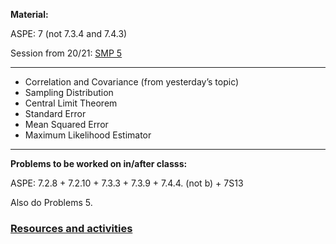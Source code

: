 <p><strong>Material:</strong></p>
<p>ASPE: 7 (not 7.3.4 and 7.4.3)</p>
<p>Session from 20/21: <a target="_blank" href="https://youtu.be/ZBIyMSuUz_Y">SMP 5</a></p>
<hr />
<ul>
 <li>Correlation and Covariance (from yesterday’s topic)</li>
 <li>Sampling Distribution</li>
 <li>Central Limit Theorem</li>
 <li>Standard Error</li>
 <li>Mean Squared Error</li>
 <li>Maximum Likelihood Estimator</li>
</ul>
<hr />
<p><strong>Problems to be worked on in/after classs:</strong></p>
<p>ASPE: 7.2.8 + 7.2.10 + 7.3.3 + 7.3.9 + 7.4.4. (not b) + 7S13</p>
<p>Also do Problems 5.</p>

### [Resources and activities](https://viaucdk-my.sharepoint.com/:f:/g/personal/rib_viauc_dk/EnYOFBJCZ-hNtWAfipCS0pUB6xsNt8lOW1fDyq_l_vNqUg?e=YiyduS)
